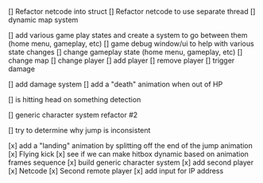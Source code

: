 [] Refactor netcode into struct
[] Refactor netcode to use separate thread
[] dynamic map system


[] add various game play states and create a system to go between them (home menu, gameplay, etc)
[] game debug window/ui to help with various state changes
    [] change gameplay state (home menu, gameplay, etc)
    [] change map
    [] change player
    [] add player
    [] remove player
    [] trigger damage

[] add damage system
[] add a "death" animation when out of HP

[] is hitting head on something detection

[] generic character system refactor #2

[] try to determine why jump is inconsistent


[x] add a "landing" animation by splitting off the end of the jump animation
[x] Flying kick
[x] see if we can make hitbox dynamic based on animation frames sequence
[x] build generic character system
[x] add second player
[x] Netcode
[x] Second remote player
[x] add input for IP address
